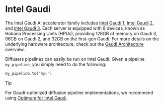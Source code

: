 <!--Copyright 2024 The HuggingFace Team. All rights reserved.

Licensed under the Apache License, Version 2.0 (the "License"); you may not use this file except in compliance with
the License. You may obtain a copy of the License at

http://www.apache.org/licenses/LICENSE-2.0

Unless required by applicable law or agreed to in writing, software distributed under the License is distributed on
an "AS IS" BASIS, WITHOUT WARRANTIES OR CONDITIONS OF ANY KIND, either express or implied. See the License for the
specific language governing permissions and limitations under the License.
-->

# Intel Gaudi

The Intel Gaudi AI accelerator family includes [Intel Gaudi 1](https://habana.ai/products/gaudi/), [Intel Gaudi 2](https://habana.ai/products/gaudi2/), and [Intel Gaudi 3](https://habana.ai/products/gaudi3/). Each server is equipped with 8 devices, known as Habana Processing Units (HPUs), providing 128GB of memory on Gaudi 3, 96GB on Gaudi 2, and 32GB on the first-gen Gaudi. For more details on the underlying hardware architecture, check out the [Gaudi Architecture](https://docs.habana.ai/en/latest/Gaudi_Overview/Gaudi_Architecture.html) overview.

Diffusers pipelines can easily be run on Intel Gaudi. Given a pipeline `my_pipeline`, you simply need to do the following:
```py
my_pipeline.to("hpu")
```

> [!TIP]
> For Gaudi-optimized diffusion pipeline implementations, we recommend using [Optimum for Intel Gaudi](https://huggingface.co/docs/optimum/main/en/habana/index).
